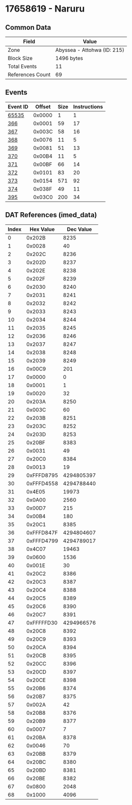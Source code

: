 # 17658619 - Naruru

## Common Data

| Field            | Value                       |
|------------------|-----------------------------|
| Zone             | Abyssea - Attohwa (ID: 215) |
| Block Size       | 1496 bytes                  |
| Total Events     | 11                          |
| References Count | 69                          |

## Events

| Event ID            | Offset   |   Size |   Instructions |
|---------------------|----------|--------|----------------|
| [65535](./65535.md) | 0x0000   |      1 |              1 |
| [366](./366.md)     | 0x0001   |     59 |             17 |
| [367](./367.md)     | 0x003C   |     58 |             16 |
| [368](./368.md)     | 0x0076   |     11 |              5 |
| [369](./369.md)     | 0x0081   |     51 |             13 |
| [370](./370.md)     | 0x00B4   |     11 |              5 |
| [371](./371.md)     | 0x00BF   |     66 |             14 |
| [372](./372.md)     | 0x0101   |     83 |             20 |
| [373](./373.md)     | 0x0154   |    571 |             92 |
| [374](./374.md)     | 0x038F   |     49 |             11 |
| [395](./395.md)     | 0x03C0   |    200 |             34 |

## DAT References (imed_data)

|   Index | Hex Value   |   Dec Value |
|---------|-------------|-------------|
|       0 | 0x202B      |        8235 |
|       1 | 0x0028      |          40 |
|       2 | 0x202C      |        8236 |
|       3 | 0x202D      |        8237 |
|       4 | 0x202E      |        8238 |
|       5 | 0x202F      |        8239 |
|       6 | 0x2030      |        8240 |
|       7 | 0x2031      |        8241 |
|       8 | 0x2032      |        8242 |
|       9 | 0x2033      |        8243 |
|      10 | 0x2034      |        8244 |
|      11 | 0x2035      |        8245 |
|      12 | 0x2036      |        8246 |
|      13 | 0x2037      |        8247 |
|      14 | 0x2038      |        8248 |
|      15 | 0x2039      |        8249 |
|      16 | 0x00C9      |         201 |
|      17 | 0x0000      |           0 |
|      18 | 0x0001      |           1 |
|      19 | 0x0020      |          32 |
|      20 | 0x203A      |        8250 |
|      21 | 0x003C      |          60 |
|      22 | 0x203B      |        8251 |
|      23 | 0x203C      |        8252 |
|      24 | 0x203D      |        8253 |
|      25 | 0x20BF      |        8383 |
|      26 | 0x0031      |          49 |
|      27 | 0x20C0      |        8384 |
|      28 | 0x0013      |          19 |
|      29 | 0xFFFD8795  |  4294805397 |
|      30 | 0xFFFD4558  |  4294788440 |
|      31 | 0x4E05      |       19973 |
|      32 | 0x0A00      |        2560 |
|      33 | 0x00D7      |         215 |
|      34 | 0x00B4      |         180 |
|      35 | 0x20C1      |        8385 |
|      36 | 0xFFFD847F  |  4294804607 |
|      37 | 0xFFFD4799  |  4294789017 |
|      38 | 0x4C07      |       19463 |
|      39 | 0x0600      |        1536 |
|      40 | 0x001E      |          30 |
|      41 | 0x20C2      |        8386 |
|      42 | 0x20C3      |        8387 |
|      43 | 0x20C4      |        8388 |
|      44 | 0x20C5      |        8389 |
|      45 | 0x20C6      |        8390 |
|      46 | 0x20C7      |        8391 |
|      47 | 0xFFFFFD30  |  4294966576 |
|      48 | 0x20C8      |        8392 |
|      49 | 0x20C9      |        8393 |
|      50 | 0x20CA      |        8394 |
|      51 | 0x20CB      |        8395 |
|      52 | 0x20CC      |        8396 |
|      53 | 0x20CD      |        8397 |
|      54 | 0x20CE      |        8398 |
|      55 | 0x20B6      |        8374 |
|      56 | 0x20B7      |        8375 |
|      57 | 0x002A      |          42 |
|      58 | 0x20B8      |        8376 |
|      59 | 0x20B9      |        8377 |
|      60 | 0x0007      |           7 |
|      61 | 0x20BA      |        8378 |
|      62 | 0x0046      |          70 |
|      63 | 0x20BB      |        8379 |
|      64 | 0x20BC      |        8380 |
|      65 | 0x20BD      |        8381 |
|      66 | 0x20BE      |        8382 |
|      67 | 0x0800      |        2048 |
|      68 | 0x1000      |        4096 |
